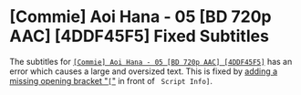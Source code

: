 # [Commie] Aoi Hana - 05 [BD 720p AAC] [4DDF45F5] Fixed Subtitles
The subtitles for [`[Commie] Aoi Hana - 05 [BD 720p AAC] [4DDF45F5]`](https://nyaa.si/view/479394) has an error which causes a large and oversized text. This is fixed by [adding a missing opening bracket "`[`"](https://commiesubs.com/aoi-hana-bd-batch/) in front of ` ﻿Script Info]`.
